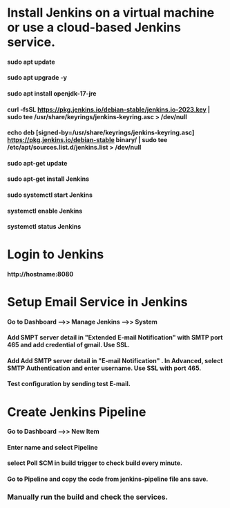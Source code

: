 # Install Jenkins on a virtual machine or use a cloud-based Jenkins service.
#### sudo apt update
#### sudo apt upgrade -y
#### sudo apt install openjdk-17-jre
#### curl -fsSL https://pkg.jenkins.io/debian-stable/jenkins.io-2023.key | sudo tee /usr/share/keyrings/jenkins-keyring.asc > /dev/null
#### echo deb [signed-by=/usr/share/keyrings/jenkins-keyring.asc] https://pkg.jenkins.io/debian-stable binary/ | sudo tee /etc/apt/sources.list.d/jenkins.list > /dev/null
#### sudo apt-get update
#### sudo apt-get install Jenkins
#### sudo systemctl start Jenkins
#### systemctl enable Jenkins
#### systemctl status Jenkins

# Login to Jenkins
#### http://hostname:8080

# Setup Email Service in Jenkins
#### Go to Dashboard -->> Manage Jenkins -->> System
#### Add SMPT server detail in "Extended E-mail Notification" with SMTP port 465 and add credential of gmail. Use SSL.
#### Add Add SMTP server detail in "E-mail Notification" . In Advanced, select SMTP Authentication and enter username. Use SSL with port 465.
#### Test configuration by sending test E-mail.

# Create Jenkins Pipeline
#### Go to Dashboard -->> New Item
#### Enter name and select Pipeline
#### select Poll SCM in build trigger to check build every minute.
#### Go to Pipeline and copy the code from jenkins-pipeline file ans save.
### Manually run the build and check the services.
